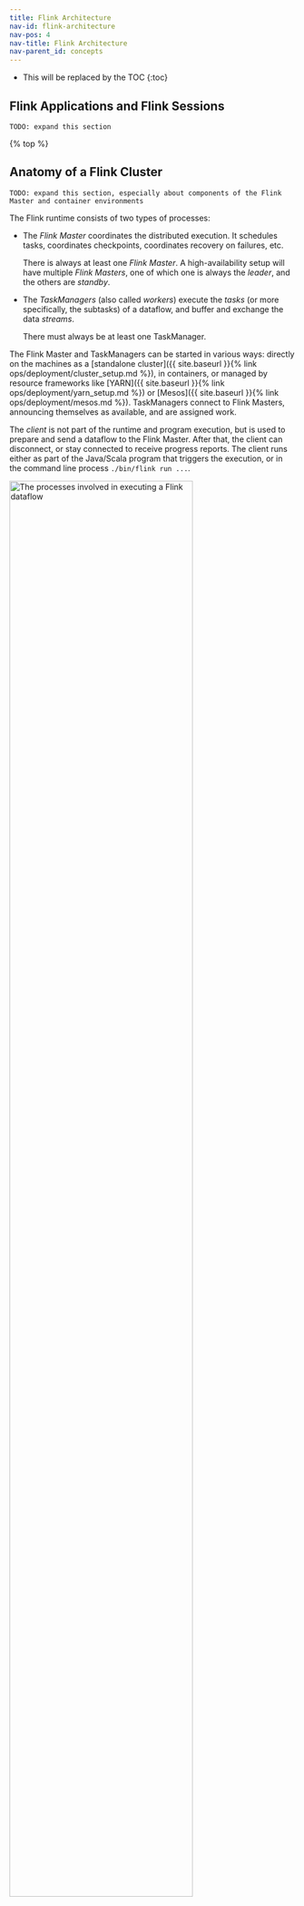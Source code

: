 ```yaml
---
title: Flink Architecture
nav-id: flink-architecture
nav-pos: 4
nav-title: Flink Architecture
nav-parent_id: concepts
---
```

<!--
Licensed to the Apache Software Foundation (ASF) under one
or more contributor license agreements.  See the NOTICE file
distributed with this work for additional information
regarding copyright ownership.  The ASF licenses this file
to you under the Apache License, Version 2.0 (the
"License"); you may not use this file except in compliance
with the License.  You may obtain a copy of the License at

  http://www.apache.org/licenses/LICENSE-2.0

Unless required by applicable law or agreed to in writing,
software distributed under the License is distributed on an
"AS IS" BASIS, WITHOUT WARRANTIES OR CONDITIONS OF ANY
KIND, either express or implied.  See the License for the
specific language governing permissions and limitations
under the License.
-->

* This will be replaced by the TOC
{:toc}

## Flink Applications and Flink Sessions

`TODO: expand this section`

{% top %}

## Anatomy of a Flink Cluster

`TODO: expand this section, especially about components of the Flink Master and
container environments`

The Flink runtime consists of two types of processes:

  - The *Flink Master* coordinates the distributed execution. It schedules
    tasks, coordinates checkpoints, coordinates recovery on failures, etc.

    There is always at least one *Flink Master*. A high-availability setup will
    have multiple *Flink Masters*, one of which one is always the *leader*, and
    the others are *standby*.

  - The *TaskManagers* (also called *workers*) execute the *tasks* (or more
    specifically, the subtasks) of a dataflow, and buffer and exchange the data
    *streams*.

    There must always be at least one TaskManager.

The Flink Master and TaskManagers can be started in various ways: directly on
the machines as a [standalone cluster]({{ site.baseurl }}{% link
ops/deployment/cluster_setup.md %}), in containers, or managed by resource
frameworks like [YARN]({{ site.baseurl }}{% link ops/deployment/yarn_setup.md
%}) or [Mesos]({{ site.baseurl }}{% link ops/deployment/mesos.md %}).
TaskManagers connect to Flink Masters, announcing themselves as available, and
are assigned work.

The *client* is not part of the runtime and program execution, but is used to
prepare and send a dataflow to the Flink Master.  After that, the client can
disconnect, or stay connected to receive progress reports. The client runs
either as part of the Java/Scala program that triggers the execution, or in the
command line process `./bin/flink run ...`.

<img src="{{ site.baseurl }}/fig/processes.svg" alt="The processes involved in executing a Flink dataflow" class="offset" width="80%" />

{% top %}

## Tasks and Operator Chains

For distributed execution, Flink *chains* operator subtasks together into
*tasks*. Each task is executed by one thread.  Chaining operators together into
tasks is a useful optimization: it reduces the overhead of thread-to-thread
handover and buffering, and increases overall throughput while decreasing
latency.  The chaining behavior can be configured; see the [chaining docs]({{
site.baseurl }}{% link dev/stream/operators/index.md
%}#task-chaining-and-resource-groups) for details.

The sample dataflow in the figure below is executed with five subtasks, and
hence with five parallel threads.

<img src="{{ site.baseurl }}/fig/tasks_chains.svg" alt="Operator chaining into Tasks" class="offset" width="80%" />

{% top %}

## Task Slots and Resources

Each worker (TaskManager) is a *JVM process*, and may execute one or more
subtasks in separate threads.  To control how many tasks a worker accepts, a
worker has so called **task slots** (at least one).

Each *task slot* represents a fixed subset of resources of the TaskManager. A
TaskManager with three slots, for example, will dedicate 1/3 of its managed
memory to each slot. Slotting the resources means that a subtask will not
compete with subtasks from other jobs for managed memory, but instead has a
certain amount of reserved managed memory. Note that no CPU isolation happens
here; currently slots only separate the managed memory of tasks.

By adjusting the number of task slots, users can define how subtasks are
isolated from each other.  Having one slot per TaskManager means each task
group runs in a separate JVM (which can be started in a separate container, for
example). Having multiple slots means more subtasks share the same JVM. Tasks
in the same JVM share TCP connections (via multiplexing) and heartbeat
messages. They may also share data sets and data structures, thus reducing the
per-task overhead.

<img src="{{ site.baseurl }}/fig/tasks_slots.svg" alt="A TaskManager with Task Slots and Tasks" class="offset" width="80%" />

By default, Flink allows subtasks to share slots even if they are subtasks of
different tasks, so long as they are from the same job. The result is that one
slot may hold an entire pipeline of the job. Allowing this *slot sharing* has
two main benefits:

  - A Flink cluster needs exactly as many task slots as the highest parallelism
    used in the job.  No need to calculate how many tasks (with varying
    parallelism) a program contains in total.

  - It is easier to get better resource utilization. Without slot sharing, the
    non-intensive *source/map()* subtasks would block as many resources as the
    resource intensive *window* subtasks.  With slot sharing, increasing the
    base parallelism in our example from two to six yields full utilization of
    the slotted resources, while making sure that the heavy subtasks are fairly
    distributed among the TaskManagers.

<img src="{{ site.baseurl }}/fig/slot_sharing.svg" alt="TaskManagers with shared Task Slots" class="offset" width="80%" />

The APIs also include a *[resource group]({{ site.baseurl }}{% link
dev/stream/operators/index.md %}#task-chaining-and-resource-groups)* mechanism
which can be used to prevent undesirable slot sharing. 

As a rule-of-thumb, a good default number of task slots would be the number of
CPU cores.  With hyper-threading, each slot then takes 2 or more hardware
thread contexts.

{% top %}
